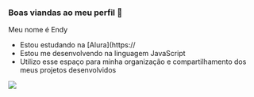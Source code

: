 ### Boas viandas ao meu perfil 💙

Meu nome é Endy

- Estou estudando na [Alura](https://
- Estou me desenvolvendo na linguagem JavaScript
- Utilizo esse espaço para minha organização e compartilhamento dos meus projetos desenvolvidos

![](https://media1.tenor.com/m/aPgTU-Z9j1MAAAAd/funny-dogs-cute.gif
)
